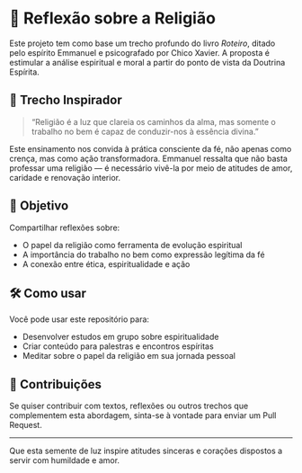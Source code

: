 # 📖 Reflexão sobre a Religião

Este projeto tem como base um trecho profundo do livro *Roteiro*, ditado pelo espírito Emmanuel e psicografado por Chico Xavier. A proposta é estimular a análise espiritual e moral a partir do ponto de vista da Doutrina Espírita.

## 🌟 Trecho Inspirador

> “Religião é a luz que clareia os caminhos da alma, mas somente o trabalho no bem é capaz de conduzir-nos à essência divina.”

Este ensinamento nos convida à prática consciente da fé, não apenas como crença, mas como ação transformadora. Emmanuel ressalta que não basta professar uma religião — é necessário vivê-la por meio de atitudes de amor, caridade e renovação interior.

## 🧠 Objetivo

Compartilhar reflexões sobre:
- O papel da religião como ferramenta de evolução espiritual
- A importância do trabalho no bem como expressão legítima da fé
- A conexão entre ética, espiritualidade e ação

## 🛠️ Como usar

Você pode usar este repositório para:
- Desenvolver estudos em grupo sobre espiritualidade
- Criar conteúdo para palestras e encontros espíritas
- Meditar sobre o papel da religião em sua jornada pessoal

## 🤝 Contribuições

Se quiser contribuir com textos, reflexões ou outros trechos que complementem esta abordagem, sinta-se à vontade para enviar um Pull Request.

---

Que esta semente de luz inspire atitudes sinceras e corações dispostos a servir com humildade e amor.
